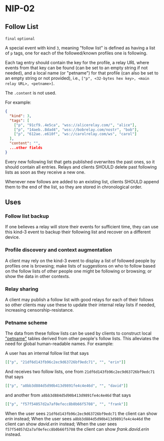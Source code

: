 # NIP-02

## Follow List

`final` `optional`

A special event with kind `3`, meaning "follow list" is defined as having a list of `p` tags, one for each of the followed/known profiles one is following.

Each tag entry should contain the key for the profile, a relay URL where events from that key can be found (can be set to an empty string if not needed), and a local name (or "petname") for that profile (can also be set to an empty string or not provided), i.e., `["p", <32-bytes hex key>, <main relay URL>, <petname>]`.

The `.content` is not used.

For example:

```json
{
  "kind": 3,
  "tags": [
    ["p", "91cf9..4e5ca", "wss://alicerelay.com/", "alice"],
    ["p", "14aeb..8dad4", "wss://bobrelay.com/nostr", "bob"],
    ["p", "612ae..e610f", "ws://carolrelay.com/ws", "carol"]
  ],
  "content": "",
  ...other fields
}
```

Every new following list that gets published overwrites the past ones, so it should contain all entries. Relays and clients SHOULD delete past following lists as soon as they receive a new one.

Whenever new follows are added to an existing list, clients SHOULD append them to the end of the list, so they are stored in chronological order.

## Uses

### Follow list backup

If one believes a relay will store their events for sufficient time, they can use this kind-3 event to backup their following list and recover on a different device.

### Profile discovery and context augmentation

A client may rely on the kind-3 event to display a list of followed people by profiles one is browsing; make lists of suggestions on who to follow based on the follow lists of other people one might be following or browsing; or show the data in other contexts.

### Relay sharing

A client may publish a follow list with good relays for each of their follows so other clients may use these to update their internal relay lists if needed, increasing censorship-resistance.

### Petname scheme

The data from these follow lists can be used by clients to construct local ["petname"](http://www.skyhunter.com/marcs/petnames/IntroPetNames.html) tables derived from other people's follow lists. This alleviates the need for global human-readable names. For example:

A user has an internal follow list that says

```json
[["p", "21df6d143fb96c2ec9d63726bf9edc71", "", "erin"]]
```

And receives two follow lists, one from `21df6d143fb96c2ec9d63726bf9edc71` that says

```json
[["p", "a8bb3d884d5d90b413d9891fe4c4e46d", "", "david"]]
```

and another from `a8bb3d884d5d90b413d9891fe4c4e46d` that says

```json
[["p", "f57f54057d2a7af0efecc8b0b66f5708", "", "frank"]]
```

When the user sees `21df6d143fb96c2ec9d63726bf9edc71` the client can show _erin_ instead;
When the user sees `a8bb3d884d5d90b413d9891fe4c4e46d` the client can show _david.erin_ instead;
When the user sees `f57f54057d2a7af0efecc8b0b66f5708` the client can show _frank.david.erin_ instead.
